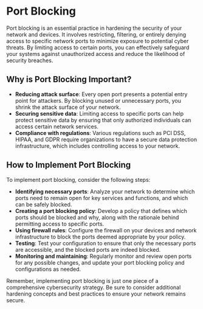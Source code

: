 # Port Blocking

Port blocking is an essential practice in hardening the security of your network and devices. It involves restricting, filtering, or entirely denying access to specific network ports to minimize exposure to potential cyber threats. By limiting access to certain ports, you can effectively safeguard your systems against unauthorized access and reduce the likelihood of security breaches.

## Why is Port Blocking Important?

- **Reducing attack surface**: Every open port presents a potential entry point for attackers. By blocking unused or unnecessary ports, you shrink the attack surface of your network.
- **Securing sensitive data**: Limiting access to specific ports can help protect sensitive data by ensuring that only authorized individuals can access certain network services.
- **Compliance with regulations**: Various regulations such as PCI DSS, HIPAA, and GDPR require organizations to have a secure data protection infrastructure, which includes controlling access to your network.

## How to Implement Port Blocking

To implement port blocking, consider the following steps:

- **Identifying necessary ports**: Analyze your network to determine which ports need to remain open for key services and functions, and which can be safely blocked.
- **Creating a port blocking policy**: Develop a policy that defines which ports should be blocked and why, along with the rationale behind permitting access to specific ports.
- **Using firewall rules**: Configure the firewall on your devices and network infrastructure to block the ports deemed appropriate by your policy.
- **Testing**: Test your configuration to ensure that only the necessary ports are accessible, and the blocked ports are indeed blocked.
- **Monitoring and maintaining**: Regularly monitor and review open ports for any possible changes, and update your port blocking policy and configurations as needed.

Remember, implementing port blocking is just one piece of a comprehensive cybersecurity strategy. Be sure to consider additional hardening concepts and best practices to ensure your network remains secure.
